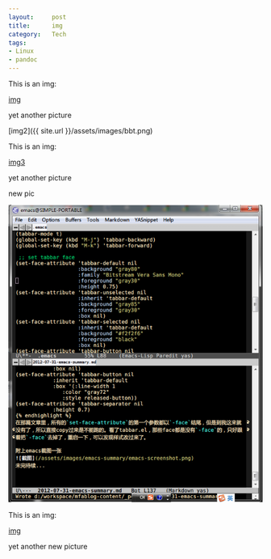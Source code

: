 ```yaml
---
layout:     post
title:      img
category:   Tech
tags: 
- Linux
- pandoc
---
```


This is an img:

[img](/assets/images/emacs-screenshot.png)

yet another picture

[img2]({{ site.url }}/assets/images/bbt.png)


This is an img:

[img3](/assets/images/emacs-screenshot.png)

yet another picture

new pic

![img4](https://github.com/williamlfang/cn/blob/gh-pages/assets/images/emacs-screenshot.png)

This is an img:

[img](/assets/images/emacs-screenshot.png)

yet another new picture